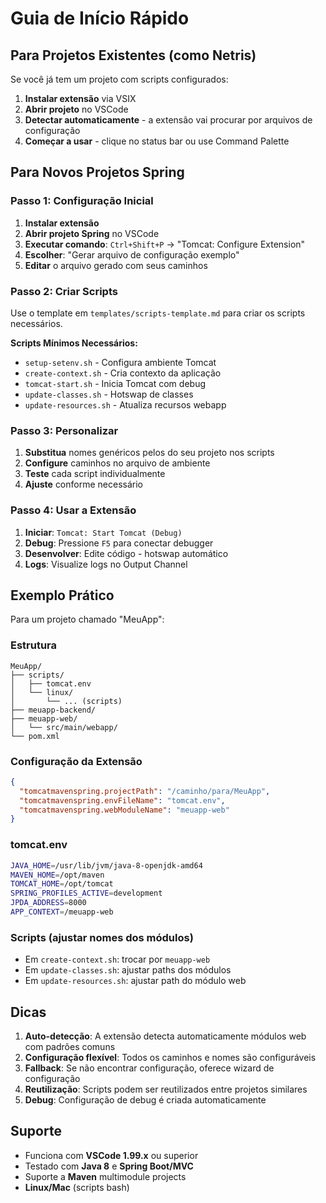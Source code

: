 # Guia de Início Rápido

## Para Projetos Existentes (como Netris)

Se você já tem um projeto com scripts configurados:

1. **Instalar extensão** via VSIX
2. **Abrir projeto** no VSCode
3. **Detectar automaticamente** - a extensão vai procurar por arquivos de configuração
4. **Começar a usar** - clique no status bar ou use Command Palette

## Para Novos Projetos Spring

### Passo 1: Configuração Inicial

1. **Instalar extensão**
2. **Abrir projeto Spring** no VSCode
3. **Executar comando**: `Ctrl+Shift+P` → "Tomcat: Configure Extension"
4. **Escolher**: "Gerar arquivo de configuração exemplo"
5. **Editar** o arquivo gerado com seus caminhos

### Passo 2: Criar Scripts

Use o template em `templates/scripts-template.md` para criar os scripts necessários.

**Scripts Mínimos Necessários:**
- `setup-setenv.sh` - Configura ambiente Tomcat
- `create-context.sh` - Cria contexto da aplicação
- `tomcat-start.sh` - Inicia Tomcat com debug
- `update-classes.sh` - Hotswap de classes
- `update-resources.sh` - Atualiza recursos webapp

### Passo 3: Personalizar

1. **Substitua** nomes genéricos pelos do seu projeto nos scripts
2. **Configure** caminhos no arquivo de ambiente
3. **Teste** cada script individualmente
4. **Ajuste** conforme necessário

### Passo 4: Usar a Extensão

1. **Iniciar**: `Tomcat: Start Tomcat (Debug)`
2. **Debug**: Pressione `F5` para conectar debugger
3. **Desenvolver**: Edite código - hotswap automático
4. **Logs**: Visualize logs no Output Channel

## Exemplo Prático

Para um projeto chamado "MeuApp":

### Estrutura
```
MeuApp/
├── scripts/
│   ├── tomcat.env
│   └── linux/
│       └── ... (scripts)
├── meuapp-backend/
├── meuapp-web/
│   └── src/main/webapp/
└── pom.xml
```

### Configuração da Extensão
```json
{
  "tomcatmavenspring.projectPath": "/caminho/para/MeuApp",
  "tomcatmavenspring.envFileName": "tomcat.env",
  "tomcatmavenspring.webModuleName": "meuapp-web"
}
```

### tomcat.env
```bash
JAVA_HOME=/usr/lib/jvm/java-8-openjdk-amd64
MAVEN_HOME=/opt/maven
TOMCAT_HOME=/opt/tomcat
SPRING_PROFILES_ACTIVE=development
JPDA_ADDRESS=8000
APP_CONTEXT=/meuapp-web
```

### Scripts (ajustar nomes dos módulos)
- Em `create-context.sh`: trocar por `meuapp-web`
- Em `update-classes.sh`: ajustar paths dos módulos
- Em `update-resources.sh`: ajustar path do módulo web

## Dicas

1. **Auto-detecção**: A extensão detecta automaticamente módulos web com padrões comuns
2. **Configuração flexível**: Todos os caminhos e nomes são configuráveis
3. **Fallback**: Se não encontrar configuração, oferece wizard de configuração
4. **Reutilização**: Scripts podem ser reutilizados entre projetos similares
5. **Debug**: Configuração de debug é criada automaticamente

## Suporte

- Funciona com **VSCode 1.99.x** ou superior
- Testado com **Java 8** e **Spring Boot/MVC**
- Suporte a **Maven** multimodule projects
- **Linux/Mac** (scripts bash)
